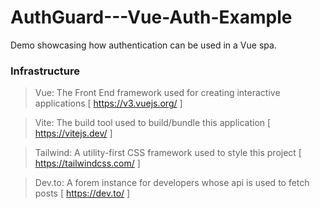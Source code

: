 # AuthGuard---Vue-Auth-Example

Demo showcasing how authentication can be used in a Vue spa.

### Infrastructure

> Vue: The Front End framework used for creating interactive applications [ https://v3.vuejs.org/ ]

> Vite: The build tool used to build/bundle this application [ https://vitejs.dev/ ]

> Tailwind: A utility-first CSS framework used to style this project [ https://tailwindcss.com/ ]

> Dev.to: A forem instance for developers whose api is used to fetch posts [ https://dev.to/ ]